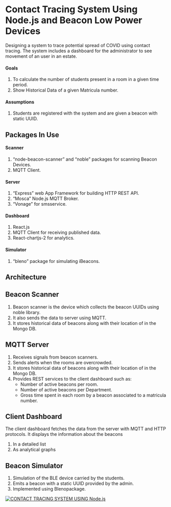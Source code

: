 # Contact Tracing System Using Node.js and Beacon Low Power Devices

Designing a system to trace potential spread of COVID using contact tracing. The system includes a dashboard for the administrator to see movement of an user in an estate.

#### Goals
<ol>
  <li>To calculate the number of students present in a room in a given time period.</li>
  <li>Show Historical Data of a given Matricula number.</li>
</ol>

#### Assumptions
<ol>
  <li>Students are registered with the system and are given a beacon with static UUID.</li>
</ol>

## Packages In Use

#### Scanner
<ol>
  <li>“node-beacon-scanner” and “noble” packages for scanning Beacon Devices.</li>
  <li>MQTT Client.</li>
</ol>

#### Server
<ol>
  <li>“Express” web App Framework for building HTTP REST API.</li>
  <li>“Mosca” Node.js MQTT Broker.</li>
  <li>“Vonage” for smsservice.</li>
</ol>

#### Dashboard
<ol>
  <li>React.js</li>
  <li>MQTT Client for receiving published data.</li>
  <li>React-chartjs-2 for analytics.</li>
</ol>

#### Simulator
<ol>
  <li>“bleno” package for simulating iBeacons.</li>
</ol>

## Architecture

## Beacon Scanner
<ol>
  <li>Beacon scanner is the device which collects the beacon UUIDs using noble library.</li>
  <li>It also sends the data to server using MQTT.</li>
  <li>It stores historical data of beacons along with their location of in the Mongo DB.</li>
</ol>

## MQTT Server
<ol>
  <li>Receives signals from beacon scanners.</li>
  <li>Sends alerts when the rooms are overcrowded.</li>
  <li>It stores historical data of beacons along with their location of in the Mongo DB.</li>
  <li>Provides REST services to the client dashboard such as:
    <ul>
      <li>Number of active beacons per room.</li>
      <li>Number of active beacons per Department.</li>
      <li>Gross time spent in each room by a beacon associated to a matricula number.</li>
    </ul>
  </li>
</ol>

## Client Dashboard
The client dashboard fetches the data from the server with MQTT and HTTP protocols. It displays the information about the beacons
<ol>
  <li>In a detailed list</li>
  <li>As analytical graphs</li>
</ol>

## Beacon Simulator
<ol>
  <li>Simulation of the BLE device carried by the students.</li>
  <li>Emits a beacon with a static UUID provided by the admin.</li>
  <li>Implemented using Blenopackage.</li>
</ol>

[![CONTACT TRACING SYSTEM USING Node.js](https://img.youtube.com/vi/FnoAfeVcyWs/0.jpg)](https://www.youtube.com/watch?v=FnoAfeVcyWs)